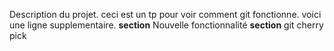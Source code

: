 Description du projet.
ceci est un tp pour voir comment git fonctionne.
voici une ligne supplementaire.
        **section**
Nouvelle fonctionnalité
        **section**
git cherry pick
